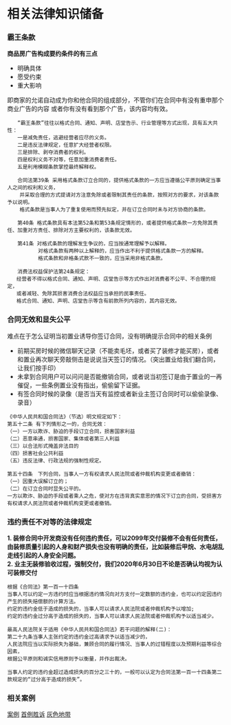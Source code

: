 # 相关法律知识储备

### 霸王条款
**商品房广告构成要约条件的有三点**
* 明确具体
* 愿受约束
* 重大影响

即商家的允诺自动成为你和他合同的组成部分，不管你们在合同中有没有重申那个商业广告的内容
或者你有没有看到那个广告，该内容均有效。

```
　　“霸王条款”往往以格式合同、通知、声明、店堂告示、行业管理等方式出现，具有五大共性：
　　一是减免责任，逃避经营者应尽的义务。
　　二是违反法律规定，任意扩大经营者权限。
　　三是排除、剥夺消费者的权利。
　　四是权利义务不对等，任意加重消费者责任。
　　五是利用模糊条款掌控最终解释权。
  
　　合同法第39条 采用格式条款订立合同的，提供格式条款的一方应当遵循公平原则确定当事人之间的权利和义务，
    并采取合理的方式提请对方注意免除或者限制其责任的条款，按照对方的要求，对该条款予以说明。
    格式条款是当事人为了重复使用而预先拟定，并在订立合同时未与对方协商的条款。
    
　　第40条 格式条款具有本法第52条和第53条规定情形的，或者提供格式条款一方免除其责任、加重对方责任、排除对方主要权利的，该条款无效。
  
　　第41条 对格式条款的理解发生争议的，应当按通常理解予以解释。
          对格式条款有两种以上解释的，应当作出不利于提供格式条款一方的解释。
          格式条款和非格条式款不一致的，应当采用非格式条款。
          
　　消费法权益保护法第24条规定：
   经营者不得以格式合同、通知、声明、店堂告示等方式作出对消费者不公平、不合理的规定，
   或者减轻、免除其损害消费合法权益应当承担的民事责任。
   格式合同、通知、声明、店堂告示等含有前款所列内容的，其内容无效。
```

### 合同无效和显失公平
难点在于怎么证明当初置业诱导你签订合同，没有明确提示合同中的相关条例
* 前期买房时候的微信聊天记录（不能卖毛坯，或者买了装修才能买房），或者和置业再次聊天旁敲侧击是说说当天签订的情况。（突出置业给我们翻合同，让我们按手印）
* 未拿到合同用户可以问问是否能撤销合同，或者说当初签订是由于置业的一再催促，一些条例置业没有指出，偷偷留下证据。
* 有签合同时候的录像（是否当天有监控或者新业主签订合同时可以偷偷录像、录音）
```
《中华人民共和国合同法》（节选）明文规定如下：
第五十二条 有下列情形之一的，合同无效：
（一）一方以欺诈、胁迫的手段订立合同，损害国家利益
（二）恶意串通，损害国家、集体或者第三人利益
（三）以合法形式掩盖非法目的
（四）损害社会公共利益
（五）违反法律、行政法规的强制性规定。

第五十四条　下列合同，当事人一方有权请求人民法院或者仲裁机构变更或者撤销：
（一）因重大误解订立的；
（二）在订立合同时显失公平的。
一方以欺诈、胁迫的手段或者乘人之危，使对方在违背真实意思的情况下订立的合同，受损害方有权请求人民法院或者仲裁机构变更或者撤销。
```

### 违约责任不对等的法律规定
**1. 装修合同中开发商没有任何违约责任，可以2099年交付装修不会有任何责任，**
   **由装修质量引起的人身和财产损失也没有明确的责任，比如装修后甲烷、水电胡乱走线引起的人身安全问题。**         
**2. 业主无装修验收过程，强制交付，我们2020年6月30日不论是否确认均视为认可装修交付**

```
根据《合同法》第一百一十四条　
当事人可以约定一方违约时应当根据违约情况向对方支付一定数额的违约金，也可以约定因违约产生的损失赔偿额的计算方法。
约定的违约金低于造成的损失的，当事人可以请求人民法院或者仲裁机构予以增加;
约定的违约金过分高于造成的损失的，当事人可以请求人民法院或者仲裁机构予以适当减少。

最高人民法院关于适用《中华人民共和国合同法》若干问题的解释(二)：
第二十九条当事人主张约定的违约金过高请求予以适当减少的，
人民法院应当以实际损失为基础，兼顾合同的履行情况、当事人的过错程度以及预期利益等综合因素，
根据公平原则和诚实信用原则予以衡量，并作出裁决。

当事人约定的违约金超过造成损失的百分之三十的，一般可以认定为合同法第一百一十四条第二款规定的“过分高于造成的损失”。

```

### 相关案例
[案例](http://www.sohu.com/a/274478447_438732)
[首例胜诉](https://bj.2boss.cn/dr2/info/36215)
[灰色地带](https://new.qq.com/cmsn/20181022/20181022001806.html)
